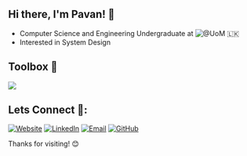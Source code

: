 Hi there, I'm Pavan! 👋
---
- Computer Science and Engineering Undergraduate at ![@UoM](cse.uom.lk) 🇱🇰
- Interested in System Design

Toolbox 🧰
---
[![](https://skillicons.dev/icons?i=ts,nestjs,nodejs,nextjs,react,tailwind,js,go,py,docker,azure,redis,postgres,mongo,mysql,git,github,postman,cypress,jest,flutter,dart,html,css,linux,java,dotnet,cs,markdown,figma)](https://skillicons.dev)

Lets Connect 📨:
---
[![Website](https://img.shields.io/badge/🌐%20Website-pavanpitiwaduge.com-blue?style=flat)](https://www.pavanpitiwaduge.com)
[![LinkedIn](https://img.shields.io/badge/💼%20LinkedIn-pavan--pitiwaduge-0077B5?style=flat&logo=linkedin&logoColor=white)](https://linkedin.com/in/pavan-pitiwaduge)
[![Email](https://img.shields.io/badge/📧%20Email-rajiva.21@cse.mrt.ac.lk-red?style=flat)](mailto:rajiva.21@cse.mrt.ac.lk)
[![GitHub](https://img.shields.io/badge/🧑‍💻%20GitHub-rajivaPavan-black?style=flat&logo=github)](https://github.com/rajivaPavan)

Thanks for visiting! 😊
